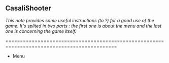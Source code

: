 ## CasaliShooter

*This note provides some useful instructions (to ?) for a good use of the game.*
*It's splited in two parts : the first one is about the menu and the last one is concerning the game itself.*


============================================================================================

* Menu

